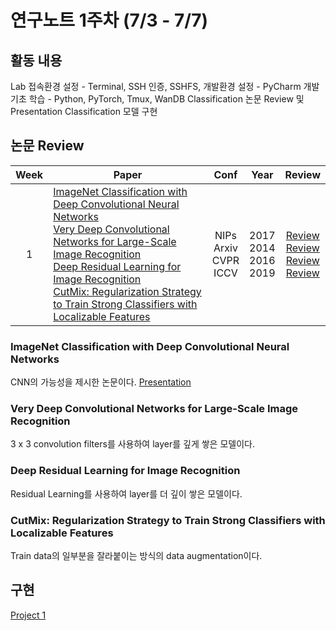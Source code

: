 # 연구노트 1주차 (7/3 - 7/7)
## 활동 내용
Lab 접속환경 설정 - Terminal, SSH 인증, SSHFS, 
개발환경 설정 - PyCharm
개발 기초 학습 - Python, PyTorch, Tmux, WanDB
Classification 논문 Review 및 Presentation
Classification 모델 구현

## 논문 Review
| Week   | Paper                                               | Conf | Year   | Review   |
| :----: | ------------------------------------------------------- | :----: | :------------: | :------: |
| 1    | [ImageNet Classification with Deep Convolutional Neural Networks](https://proceedings.neurips.cc/paper_files/paper/2012/file/c399862d3b9d6b76c8436e924a68c45b-Paper.pdf)<br>[Very Deep Convolutional Networks for Large-Scale Image Recognition](https://arxiv.org/pdf/1409.1556.pdf)<br>[Deep Residual Learning for Image Recognition](https://arxiv.org/pdf/1512.03385.pdf)<br>[CutMix: Regularization Strategy to Train Strong Classifiers with Localizable Features](https://arxiv.org/pdf/1905.04899.pdf) | NIPs<br>Arxiv<br>CVPR<br>ICCV  | 2017<br>2014<br>2016<br>2019  | [Review](https://github.com/Chihiro0623/2023summer-selfstudy1/blob/main/week1/Reviews/ImageNet%20Classification%20with%20Deep%20Convolutional%20Neural%20Networks.pdf)<br>[Review](https://github.com/Chihiro0623/2023summer-selfstudy1/blob/main/week1/Reviews/Very%20Deep%20Convolutional%20Networks%20for%20Large-Scale%20Image%20Recognition.pdf)<br>[Review](https://github.com/Chihiro0623/2023summer-selfstudy1/blob/main/week1/Reviews/Deep%20Residual%20Learning%20for%20Image%20Recognition.pdf)<br>[Review](https://github.com/Chihiro0623/2023summer-selfstudy1/blob/main/week1/Reviews/CutMix%20Regularization%20Strategy%20to%20Train%20Strong%20Classifiers%20with%20Localizable%20Features.pdf) |



### ImageNet Classification with Deep Convolutional Neural Networks
CNN의 가능성을 제시한 논문이다. [Presentation](https://github.com/Chihiro0623/2023summer-selfstudy1/blob/main/week1/Reviews/ImageNet%20Classification%20with%20Deep%20Convolutional%20Neural%20Networks.pptx)

### Very Deep Convolutional Networks for Large-Scale Image Recognition
3 x 3 convolution filters를 사용하여 layer를 깊게 쌓은 모델이다.

### Deep Residual Learning for Image Recognition
Residual Learning를 사용하여 layer를 더 깊이 쌓은 모델이다.

### CutMix: Regularization Strategy to Train Strong Classifiers with Localizable Features
Train data의 일부분을 잘라붙이는 방식의 data augmentation이다.



## 구현
[Project 1](https://github.com/Chihiro0623/2023summer-selfstudy1/blob/main/week1/Project/week1.pdf)
